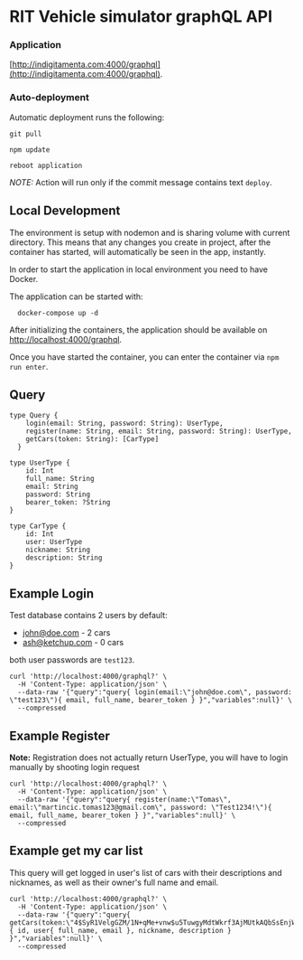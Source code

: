 # RIT Vehicle simulator graphQL API 

### Application 
[http://indigitamenta.com:4000/graphql](http://indigitamenta.com:4000/graphql).

### Auto-deployment

Automatic deployment runs the following:
```
git pull

npm update

reboot application
```

*NOTE:* Action will run only if the commit message contains text `deploy`.

## Local Development 
The environment is setup with nodemon and is sharing volume with current directory. 
This means that any changes you create in project, after the container has started, will 
automatically be seen in the app, instantly.

In order to start the application in local environment you need to have Docker. 

The application can be started with:
```
  docker-compose up -d
```
After initializing the containers, the application should be available on [http://localhost:4000/graphql](http://localhost:4000/graphql).

Once you have started the container, you can enter the container via `npm run enter`.

## Query
```
type Query {
    login(email: String, password: String): UserType,
    register(name: String, email: String, password: String): UserType,
    getCars(token: String): [CarType]
  }

type UserType {
    id: Int
    full_name: String
    email: String
    password: String
    bearer_token: ?String
}

type CarType {
    id: Int 
    user: UserType 
    nickname: String 
    description: String
}
```

## Example Login

Test database contains 2 users by default:
  - john@doe.com - 2 cars
  - ash@ketchup.com - 0 cars
  
both user passwords are `test123`.

```
curl 'http://localhost:4000/graphql?' \
  -H 'Content-Type: application/json' \
  --data-raw '{"query":"query{ login(email:\"john@doe.com\", password: \"test123\"){ email, full_name, bearer_token } }","variables":null}' \
  --compressed
```

## Example Register

**Note:** Registration does not actually return UserType, you will have to login manually by shooting login request
```
curl 'http://localhost:4000/graphql?' \
  -H 'Content-Type: application/json' \
  --data-raw '{"query":"query{ register(name:\"Tomas\", email:\"martincic.tomas123@gmail.com\", password: \"Test1234!\"){ email, full_name, bearer_token } }","variables":null}' \
  --compressed
```

## Example get my car list

This query will get logged in user's list of cars with their descriptions and nicknames, as well as their owner's full name and email.
```
curl 'http://localhost:4000/graphql?' \
  -H 'Content-Type: application/json' \
  --data-raw '{"query":"query{ getCars(token:\"4$SyR1VelgGZM/1N+qMe+vnw$u5TuwgyMdtWkrf3AjMUtkAQbSsEnjWX6i7E7aFiE79E\") { id, user{ full_name, email }, nickname, description } }","variables":null}' \
  --compressed

```